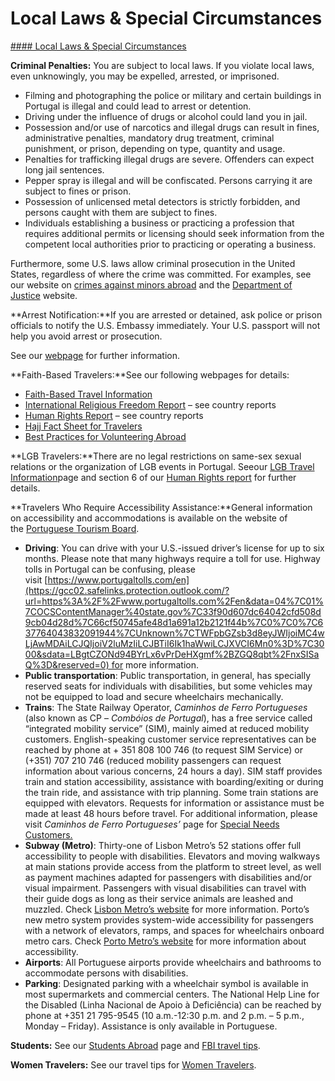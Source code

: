 # Local Laws & Special Circumstances

[#### Local Laws & Special Circumstances](javascript:void(0); "Local Laws & Special Circumstances")

**Criminal Penalties:** You are subject to local laws. If you violate local laws, even unknowingly, you may be expelled, arrested, or imprisoned.

* Filming and photographing the police or military and certain buildings in Portugal is illegal and could lead to arrest or detention.
* Driving under the influence of drugs or alcohol could land you in jail.
* Possession and/or use of narcotics and illegal drugs can result in fines, administrative penalties, mandatory drug treatment, criminal punishment, or prison, depending on type, quantity and usage.
* Penalties for trafficking illegal drugs are severe. Offenders can expect long jail sentences.
* Pepper spray is illegal and will be confiscated. Persons carrying it are subject to fines or prison.
* Possession of unlicensed metal detectors is strictly forbidden, and persons caught with them are subject to fines.
* Individuals establishing a business or practicing a profession that requires additional permits or licensing should seek information from the competent local authorities prior to practicing or operating a business.

Furthermore, some U.S. laws allow criminal prosecution in the United States, regardless of where the crime was committed. For examples, see our website on [crimes against minors abroad](http://travel.state.gov/content/passports/en/emergencies/arrest/criminalpenalties.html) and the [Department of Justice](https://www.justice.gov/) website.

**Arrest Notification:**If you are arrested or detained, ask police or prison officials to notify the U.S. Embassy immediately. Your U.S. passport will not help you avoid arrest or prosecution.

See our [webpage](https://travel.state.gov/content/congress-liaison-home/en/Congressional_Liaison/Americans-Abroad/EmergenciesAbroad/arrests.html) for further information.

**Faith-Based Travelers:**See our following webpages for details:

* [Faith-Based Travel Information](https://travel.state.gov/content/passports/en/go/faith-based-travel.html)
* [International Religious Freedom Report](https://www.state.gov/reports/2017-report-on-international-religious-freedom/) – see country reports
* [Human Rights Report](https://www.state.gov/reports/2018-country-reports-on-human-rights-practices/) – see country reports
* [Hajj Fact Sheet for Travelers](http://travel.state.gov/content/passports/en/go/Hajj.html)
* [Best Practices for Volunteering Abroad](https://travel.state.gov/content/passports/en/go/volunteer.html)

**LGB Travelers:**There are no legal restrictions on same-sex sexual relations or the organization of LGB events in Portugal. Seeour [LGB Travel Information](/content/travel/en/international-travel/before-you-go/travelers-with-special-considerations/lgb.html)page and section 6 of our [Human Rights report](https://www.state.gov/reports/2018-country-reports-on-human-rights-practices/) for further details.

**Travelers Who Require Accessibility Assistance:**General information on accessibility and accommodations is available on the website of the [Portuguese Tourism Board](https://www.visitportugal.com/en).

* **Driving**: You can drive with your U.S.-issued driver’s license for up to six months. Please note that many highways require a toll for use. Highway tolls in Portugal can be confusing, please visit [https://www.portugaltolls.com/en](https://gcc02.safelinks.protection.outlook.com/?url=https%3A%2F%2Fwww.portugaltolls.com%2Fen&data=04%7C01%7COCSContentManager%40state.gov%7C33f90d607dc64042cfd508d9cb04d28d%7C66cf50745afe48d1a691a12b2121f44b%7C0%7C0%7C637764043832091944%7CUnknown%7CTWFpbGZsb3d8eyJWIjoiMC4wLjAwMDAiLCJQIjoiV2luMzIiLCJBTiI6Ik1haWwiLCJXVCI6Mn0%3D%7C3000&sdata=LBgtCZONd94BYrLx6vPrDeHXgmf%2BZGQ8qbt%2FnxSISaQ%3D&reserved=0) for more information.
* **Public transportation**: Public transportation, in general, has specially reserved seats for individuals with disabilities, but some vehicles may not be equipped to load and secure wheelchairs mechanically.
* **Trains**: The State Railway Operator, *Caminhos de Ferro Portugueses* (also known as CP – *Combóios de Portugal*), has a free service called “integrated mobility service” (SIM), mainly aimed at reduced mobility customers. English-speaking customer service representatives can be reached by phone at + 351 808 100 746 (to request SIM Service) or (+351) 707 210 746 (reduced mobility passengers can request information about various concerns, 24 hours a day). SIM staff provides train and station accessibility, assistance with boarding/exiting or during the train ride, and assistance with trip planning. Some train stations are equipped with elevators. Requests for information or assistance must be made at least 48 hours before travel. For additional information, please visit *Caminhos de Ferro Portugueses’* page for [Special Needs Customers.](https://www.cp.pt/passageiros/en/how-to-travel/Special-needs-customers)
* **Subway (Metro)**: Thirty-one of Lisbon Metro’s 52 stations offer full accessibility to people with disabilities. Elevators and moving walkways at main stations provide access from the platform to street level, as well as payment machines adapted for passengers with disabilities and/or visual impairment. Passengers with visual disabilities can travel with their guide dogs as long as their service animals are leashed and muzzled. Check [Lisbon Metro’s website](https://lisbonlisboaportugal.com/lisbon-transport/Lisbon-metro-guide.html) for more information. Porto’s new metro system provides system-wide accessibility for passengers  with a network of elevators, ramps, and spaces for wheelchairs onboard metro cars. Check [Porto Metro’s website](https://www.introducingporto.com/metro) for more information about accessibility.
* **Airports**: All Portuguese airports provide wheelchairs and bathrooms to accommodate persons with disabilities.
* **Parking**: Designated parking with a wheelchair symbol is available in most supermarkets and commercial centers. The National Help Line for the Disabled (Linha Nacional de Apoio à Deficiência) can be reached by phone at +351 21 795-9545 (10 a.m.-12:30 p.m. and 2 p.m. – 5 p.m., Monday – Friday). Assistance is only available in Portuguese.

**Students:** See our [Students Abroad](http://travel.state.gov/content/studentsabroad/en.html) page and [FBI travel tips](https://www.fbi.gov/file-repository/student-travel-brochure-pdf.pdf/view).

**Women Travelers:** See our travel tips for [Women Travelers](http://travel.state.gov/content/passports/english/go/Women.html).
